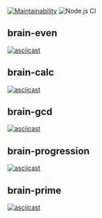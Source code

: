 [![Maintainability](https://api.codeclimate.com/v1/badges/a99a88d28ad37a79dbf6/maintainability)](https://codeclimate.com/github/codeclimate/codeclimate/maintainability)
![Node.js CI](https://github.com/konstantinoff/frontend-project-lvl1/workflows/Node.js%20CI/badge.svg)
## brain-even
[![asciicast](https://asciinema.org/a/gHHlY3CGKRBiHpzbedYE86xiQ.svg)](https://asciinema.org/a/gHHlY3CGKRBiHpzbedYE86xiQ)
## brain-calc
[![asciicast](https://asciinema.org/a/CDtmsUdfCS9OkGBY0YiZUQsJd.svg)](https://asciinema.org/a/CDtmsUdfCS9OkGBY0YiZUQsJd)
## brain-gcd
[![asciicast](https://asciinema.org/a/fjAlcL7J03BlpfH23bpNRT8xq.svg)](https://asciinema.org/a/fjAlcL7J03BlpfH23bpNRT8xq)
## brain-progression
[![asciicast](https://asciinema.org/a/NM5AxaQabcLqhIrf026mMCZHe.svg)](https://asciinema.org/a/NM5AxaQabcLqhIrf026mMCZHe)
## brain-prime
[![asciicast](https://asciinema.org/a/hJoFtgk8SZhy1ILglIdlzttIM.svg)](https://asciinema.org/a/hJoFtgk8SZhy1ILglIdlzttIM)
